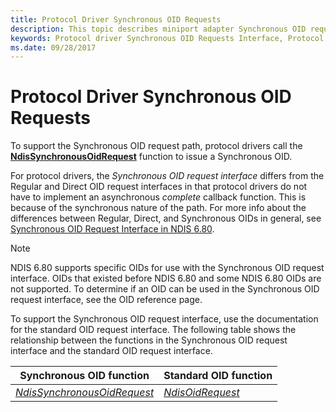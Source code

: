 ```yaml
---
title: Protocol Driver Synchronous OID Requests
description: This topic describes miniport adapter Synchronous OID requests
keywords: Protocol driver Synchronous OID Requests Interface, Protocol driverSynchronous OID call, Protocol driverWDK Synchronous OIDs, Protocol driverSynchronous OID request
ms.date: 09/28/2017
---
```


# Protocol Driver Synchronous OID Requests

To support the Synchronous OID request path, protocol drivers call the [**NdisSynchronousOidRequest**](/windows-hardware/drivers/ddi/ndis/nf-ndis-ndissynchronousoidrequest) function to issue a Synchronous OID.

For protocol drivers, the *Synchronous OID request interface* differs from the Regular and Direct OID request interfaces in that protocol drivers do not have to implement an asynchronous *complete* callback function. This is because of the synchronous nature of the path. For more info about the differences between Regular, Direct, and Synchronous OIDs in general, see [Synchronous OID Request Interface in NDIS 6.80](synchronous-oid-request-interface-in-ndis-6-80.md).

> [!NOTE]
> NDIS 6.80 supports specific OIDs for use with the Synchronous OID request interface. OIDs that existed before NDIS 6.80 and some NDIS 6.80 OIDs are not supported. To determine if an OID can be used in the Synchronous OID request interface, see the OID reference page.

To support the Synchronous OID request interface, use the documentation for the standard OID request interface. The following table shows the relationship between the functions in the Synchronous OID request interface and the standard OID request interface.

| Synchronous OID function | Standard OID function |
| --- | --- |
| [*NdisSynchronousOidRequest*](/windows-hardware/drivers/ddi/ndis/nf-ndis-ndissynchronousoidrequest) | [*NdisOidRequest*](/windows-hardware/drivers/ddi/ndis/nf-ndis-ndisoidrequest) |
